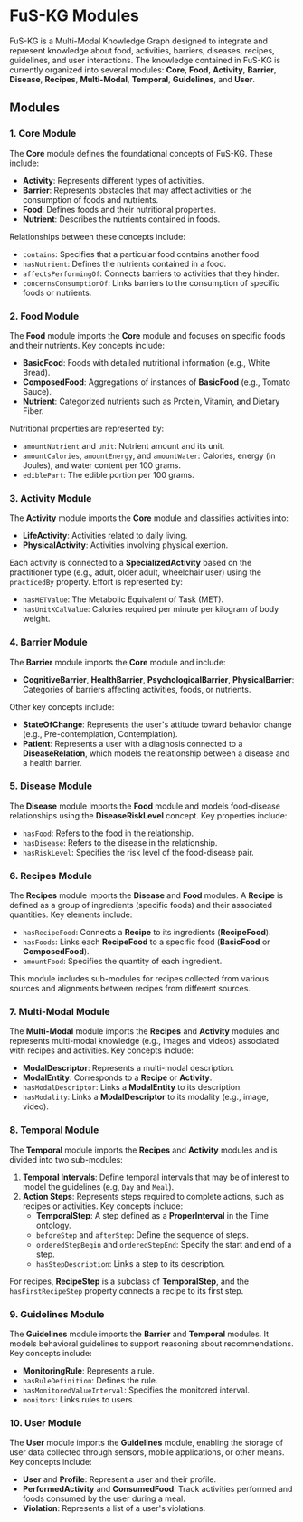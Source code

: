 # FuS-KG Modules

FuS-KG is a Multi-Modal Knowledge Graph designed to integrate and represent knowledge about food, activities, barriers, diseases, recipes, guidelines, and user interactions.
The knowledge contained in FuS-KG is currently organized into several modules: **Core**, **Food**, **Activity**, **Barrier**, **Disease**, **Recipes**, **Multi-Modal**, **Temporal**, **Guidelines**, and **User**.

## Modules

### 1. Core Module
The **Core** module defines the foundational concepts of FuS-KG. These include:

- **Activity**: Represents different types of activities.
- **Barrier**: Represents obstacles that may affect activities or the consumption of foods and nutrients.
- **Food**: Defines foods and their nutritional properties.
- **Nutrient**: Describes the nutrients contained in foods.

Relationships between these concepts include:

- `contains`: Specifies that a particular food contains another food.
- `hasNutrient`: Defines the nutrients contained in a food.
- `affectsPerformingOf`: Connects barriers to activities that they hinder.
- `concernsConsumptionOf`: Links barriers to the consumption of specific foods or nutrients.

### 2. Food Module
The **Food** module imports the **Core** module and focuses on specific foods and their nutrients. Key concepts include:

- **BasicFood**: Foods with detailed nutritional information (e.g., White Bread).
- **ComposedFood**: Aggregations of instances of **BasicFood** (e.g., Tomato Sauce).
- **Nutrient**: Categorized nutrients such as Protein, Vitamin, and Dietary Fiber.

Nutritional properties are represented by:

- `amountNutrient` and `unit`: Nutrient amount and its unit.
- `amountCalories`, `amountEnergy`, and `amountWater`: Calories, energy (in Joules), and water content per 100 grams.
- `ediblePart`: The edible portion per 100 grams.

### 3. Activity Module
The **Activity** module imports the **Core** module and classifies activities into:

- **LifeActivity**: Activities related to daily living.
- **PhysicalActivity**: Activities involving physical exertion.

Each activity is connected to a **SpecializedActivity** based on the practitioner type (e.g., adult, older adult, wheelchair user) using the `practicedBy` property. Effort is represented by:

- `hasMETValue`: The Metabolic Equivalent of Task (MET).
- `hasUnitKCalValue`: Calories required per minute per kilogram of body weight.

### 4. Barrier Module
The **Barrier** module imports the **Core** module and include:

- **CognitiveBarrier**, **HealthBarrier**, **PsychologicalBarrier**, **PhysicalBarrier**: Categories of barriers affecting activities, foods, or nutrients.

Other key concepts include:

- **StateOfChange**: Represents the user's attitude toward behavior change (e.g., Pre-contemplation, Contemplation).
- **Patient**: Represents a user with a diagnosis connected to a **DiseaseRelation**, which models the relationship between a disease and a health barrier.

### 5. Disease Module
The **Disease** module imports the **Food** module and models food-disease relationships using the **DiseaseRiskLevel** concept. Key properties include:

- `hasFood`: Refers to the food in the relationship.
- `hasDisease`: Refers to the disease in the relationship.
- `hasRiskLevel`: Specifies the risk level of the food-disease pair.

### 6. Recipes Module
The **Recipes** module imports the **Disease** and **Food** modules. A **Recipe** is defined as a group of ingredients (specific foods) and their associated quantities. Key elements include:

- `hasRecipeFood`: Connects a **Recipe** to its ingredients (**RecipeFood**).
- `hasFoods`: Links each **RecipeFood** to a specific food (**BasicFood** or **ComposedFood**).
- `amountFood`: Specifies the quantity of each ingredient.

This module includes sub-modules for recipes collected from various sources and alignments between recipes from different sources.

### 7. Multi-Modal Module
The **Multi-Modal** module imports the **Recipes** and **Activity** modules and represents multi-modal knowledge (e.g., images and videos) associated with recipes and activities. Key concepts include:

- **ModalDescriptor**: Represents a multi-modal description.
- **ModalEntity**: Corresponds to a **Recipe** or **Activity**.
- `hasModalDescriptor`: Links a **ModalEntity** to its description.
- `hasModality`: Links a **ModalDescriptor** to its modality (e.g., image, video).

### 8. Temporal Module
The **Temporal** module imports the **Recipes** and **Activity** modules and is divided into two sub-modules:

1. **Temporal Intervals**: Define temporal intervals that may be of interest to model the guidelines (e.g, `Day` and `Meal`).
2. **Action Steps**: Represents steps required to complete actions, such as recipes or activities. Key concepts include:
   - **TemporalStep**: A step defined as a **ProperInterval** in the Time ontology.
   - `beforeStep` and `afterStep`: Define the sequence of steps.
   - `orderedStepBegin` and `orderedStepEnd`: Specify the start and end of a step.
   - `hasStepDescription`: Links a step to its description.

For recipes, **RecipeStep** is a subclass of **TemporalStep**, and the `hasFirstRecipeStep` property connects a recipe to its first step.

### 9. Guidelines Module
The **Guidelines** module imports the **Barrier** and **Temporal** modules. It models behavioral guidelines to support reasoning about recommendations. Key concepts include:

- **MonitoringRule**: Represents a rule.
- `hasRuleDefinition`: Defines the rule.
- `hasMonitoredValueInterval`: Specifies the monitored interval.
- `monitors`: Links rules to users.

### 10. User Module
The **User** module imports the **Guidelines** module, enabling the storage of user data collected through sensors, mobile applications, or other means. Key concepts include:

- **User** and **Profile**: Represent a user and their profile.
- **PerformedActivity** and **ConsumedFood**: Track activities performed and foods consumed by the user during a meal.
- **Violation**: Represents a list of a user's violations.


